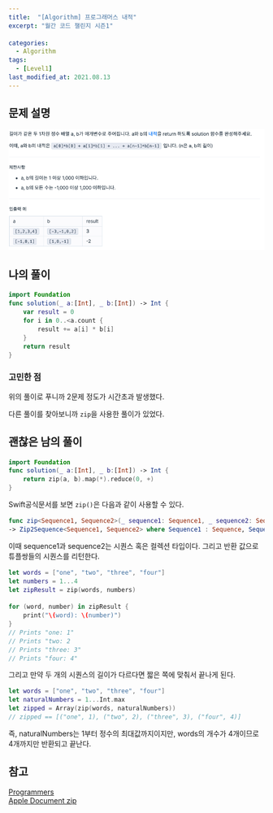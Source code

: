 ```yaml
---
title:  "[Algorithm] 프로그래머스 내적"
excerpt: "월간 코드 챌린지 시즌1"

categories:
  - Algorithm
tags:
  - [Level1]
last_modified_at: 2021.08.13
---
```


## 문제 설명

![19](/assets/images/Programmers/19.png)

## 나의 풀이
```swift
import Foundation
func solution(_ a:[Int], _ b:[Int]) -> Int {
    var result = 0
    for i in 0..<a.count {
        result += a[i] * b[i]
    }
    return result
}
```

### 고민한 점
위의 풀이로 푸니까 2문제 정도가 시간초과 발생했다.

다른 풀이를 찾아보니까 `zip`을 사용한 풀이가 있었다. 

## 괜찮은 남의 풀이
```swift
import Foundation 
func solution(_ a:[Int], _ b:[Int]) -> Int { 
    return zip(a, b).map(*).reduce(0, +) 
}
```

Swift공식문서를 보면 `zip()`은 다음과 같이 사용할 수 있다. 
```swift
func zip<Sequence1, Sequence2>(_ sequence1: Sequence1, _ sequence2: Sequence2) 
-> Zip2Sequence<Sequence1, Sequence2> where Sequence1 : Sequence, Sequence2 : Sequence
```
이때 sequence1과 sequence2는 시퀀스 혹은 컬렉션 타입이다. 그리고 반환 값으로 튜플쌍들의 시퀀스를 리턴한다. 
```swift
let words = ["one", "two", "three", "four"]
let numbers = 1...4
let zipResult = zip(words, numbers)

for (word, number) in zipResult {
    print("\(word): \(number)")
}
// Prints "one: 1"
// Prints "two: 2
// Prints "three: 3"
// Prints "four: 4"
```
그리고 만약 두 개의 시퀀스의 길이가 다르다면 짧은 쪽에 맞춰서 끝나게 된다. 
```swift
let words = ["one", "two", "three", "four"]
let naturalNumbers = 1...Int.max
let zipped = Array(zip(words, naturalNumbers))
// zipped == [("one", 1), ("two", 2), ("three", 3), ("four", 4)]
```
즉, naturalNumbers는 1부터 정수의 최대값까지이지만, words의 개수가 4개이므로 4개까지만 반환되고 끝난다. 

## 참고
[Programmers](https://programmers.co.kr/learn/challenges) <br>
[Apple Document zip](https://developer.apple.com/documentation/swift/1541125-zip)
